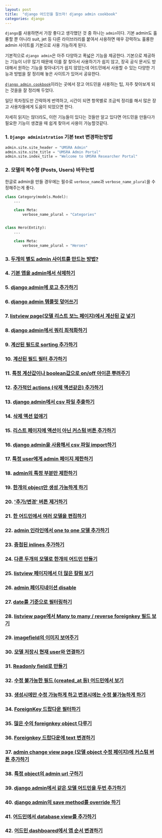 ```yaml
---
layout: post
title:  "django 어드민을 잘쓰자! django admin cookbook"
categories: django
---
```



`django`를 사용하면서 가장 좋다고 생각했던 것 중 하나는 `admin`이다. 기본 admin도 훌륭할 뿐 아니라 suit, jet 등 다른 라이브러리를 붙여서 사용하면 매우 강력하노 훌륭한 admin 사이트를 기본으로 사용 가능하게 된다.

기본적으로 `django admin`은 아주 다양하고 폭넓은 기능을 제공한다. 기본으로 제공하는 기능이 너무 많기 때문에 이를 잘 찾아서 사용하기가 쉽지 않고, 장곡 공식 문서도 방대해서 원하는 기능을 찾아내기가 쉽지 않았는데 어드민에서 사용할 수 있는 다양한 기능과 방법을 잘 정리해 놓은 사이트가 있어서 공유한다.

[`django admin cookbook`](http://books.agiliq.com/projects/django-admin-cookbook/en/latest/imagefield.html)이라는 곳에서 장고 어드민을 사용하는 팁, 자주 찾아보게 되는 것을을 잘 정리해 두었다.

일단 목차정도만 간략하게 번역하고, 시간이 되면 항목별로 조금씩 정리를 해서 많은 장고 사용자들에게 도움이 되었으면 한다.

자세히 읽지는 않더라도, 이런 기능들이 있다는 것들만 알고 있다면 어드민을 만들다가 필요한 기능이 생겼을 때 쉽게 찾아서 사용이 가능할것같다.


### 1. `Django administration` 기본 text 변경하는방법
```python
admin.site.site_header = "UMSRA Admin"
admin.site.site_title = "UMSRA Admin Portal"
admin.site.index_title = "Welcome to UMSRA Researcher Portal"
```

### 2. 모델의 복수형 (Posts, Users) 바꾸는법
한글로 admin을 만들 경우에는 필수로 `verbose_name`과 `verbose_name_plural`을 수정해주는게 좋다.
```python
class Category(models.Model):
    ...

    class Meta:
        verbose_name_plural = "Categories"


class Hero(Entity):
    ...

    class Meta:
        verbose_name_plural = "Heroes"
```

### 3. [두개의 별도 admin 사이트를 만드는 방법?](http://books.agiliq.com/projects/django-admin-cookbook/en/latest/two_admin.html)


### 4. [기본 앱을 admin에서 삭제하기](http://books.agiliq.com/projects/django-admin-cookbook/en/latest/remove_default.html)

### 5. [django admin에 로고 추가하기](http://books.agiliq.com/projects/django-admin-cookbook/en/latest/logo.html)

### 6. [django admin 템플릿 덮어쓰기](https://docs.djangoproject.com/en/dev/ref/contrib/admin/#overriding-admin-templates)

### 7. [listview page(모델 리스트 보느 페이지)에서 계산된 값 넣기](http://books.agiliq.com/projects/django-admin-cookbook/en/latest/calculated_fields.html)

### 8. [django admin에서 쿼리 최적화하기](http://books.agiliq.com/projects/django-admin-cookbook/en/latest/optimize_queries.html)

### 9. [계산된 필드로 sorting 추가하기](http://books.agiliq.com/projects/django-admin-cookbook/en/latest/sorting_calculated_fields.html)

### 10. [계산된 필드 필터 추가하기](http://books.agiliq.com/projects/django-admin-cookbook/en/latest/filtering_calculated_fields.html)

### 11. [특정 계산값이나 boolean값으로 on/off 아이콘 뿌려주기](http://books.agiliq.com/projects/django-admin-cookbook/en/latest/boolean_fields.html)

### 12. [추가적인 actions (삭제 액션같은) 추가하기](http://books.agiliq.com/projects/django-admin-cookbook/en/latest/add_actions.html)

### 13. [django admin에서 csv 파일 추출하기](http://books.agiliq.com/projects/django-admin-cookbook/en/latest/export.html)

### 14. [삭제 액션 없애기](http://books.agiliq.com/projects/django-admin-cookbook/en/latest/remove_delete_selected.html)

### 15. [리스트 페이지에 액션이 아닌 커스텀 버튼 추가하기](http://books.agiliq.com/projects/django-admin-cookbook/en/latest/action_buttons.html)

### 16. [django admin을 사용해서 csv 파일 import하기](http://books.agiliq.com/projects/django-admin-cookbook/en/latest/action_buttons.html)

### 17. [특정 user에게 admin 페이지 제한하기](http://books.agiliq.com/projects/django-admin-cookbook/en/latest/action_buttons.html)

### 18. [admin의 특정 부분만 제한하기](http://books.agiliq.com/projects/django-admin-cookbook/en/latest/restrict_parts.html)

### 19. [한개의 object만 생성 가능하게 하기](http://books.agiliq.com/projects/django-admin-cookbook/en/latest/only_one.html)

### 20. ['추가/변경' 버튼 제거하기](http://books.agiliq.com/projects/django-admin-cookbook/en/latest/remove_add_delete.html)

### 21. [한 어드민에서 여러 모델을 편집하기](http://books.agiliq.com/projects/django-admin-cookbook/en/latest/edit_multiple_models.html)

### 22. [admin 인라인에서 one to one 모델 추가하기](http://books.agiliq.com/projects/django-admin-cookbook/en/latest/edit_multiple_models.html)

### 23. [중첩된 inlines 추가하기](http://books.agiliq.com/projects/django-admin-cookbook/en/latest/nested_inlines.html)

### 24. [다른 두개의 모델로 한개의 어드민 만들기](http://books.agiliq.com/projects/django-admin-cookbook/en/latest/single_admin_multiple_models.html)

### 25. [listview 페이지에서 더 많은 칼럼 보기](http://books.agiliq.com/projects/django-admin-cookbook/en/latest/increase_row_count.html)

### 26. [admin 페이지네이션 disable](http://books.agiliq.com/projects/django-admin-cookbook/en/latest/disable_pagination.html)

### 27. [date를 기준으로 필터링하기](http://books.agiliq.com/projects/django-admin-cookbook/en/latest/date_based_filtering.html)

### 28. [listview page에서 Many to many / reverse foreignkey 필드 보기](http://books.agiliq.com/projects/django-admin-cookbook/en/latest/many_to_many.html)

### 29. [imagefield의 이미지 보여주기](http://books.agiliq.com/projects/django-admin-cookbook/en/latest/imagefield.html)

### 30. [모델 저장시 현재 user와 연결하기](http://books.agiliq.com/projects/django-admin-cookbook/en/latest/current_user.html)

### 31. [Readonly field로 만들기](http://books.agiliq.com/projects/django-admin-cookbook/en/latest/changeview_readonly.html)

### 32. [수정 불가능한 필드 (created_at 등) 어드민에서 보기](http://books.agiliq.com/projects/django-admin-cookbook/en/latest/uneditable_field.html)

### 33. [생성시에만 수정 가능하게 하고 변경시에는 수정 불가능하게 하기](http://books.agiliq.com/projects/django-admin-cookbook/en/latest/uneditable_existing.html)

### 34. [ForeignKey 드랍다운 필터하기](http://books.agiliq.com/projects/django-admin-cookbook/en/latest/filter_fk_dropdown.html)

### 35. [많은 수의 foreignkey object 다루기](http://books.agiliq.com/projects/django-admin-cookbook/en/latest/many_fks.html)

### 36. [Foreignkey 드랍다운에 text 변경하기](http://books.agiliq.com/projects/django-admin-cookbook/en/latest/fk_display.html)

### 37. [admin change view page (모델 object 수정 페이지)에 커스텀 버튼 추가하기](http://books.agiliq.com/projects/django-admin-cookbook/en/latest/custom_button.html)

### 38. [특정 object의 admin url 구하기](http://books.agiliq.com/projects/django-admin-cookbook/en/latest/object_url.html)

### 39. [django admin에서 같은 모델 어드민을 두번 추가하기](http://books.agiliq.com/projects/django-admin-cookbook/en/latest/add_model_twice.html)

### 40. [django admin의 save method를 override 하기](http://books.agiliq.com/projects/django-admin-cookbook/en/latest/override_save.html)

### 41. [어드민에서 database view를 추가하기](http://books.agiliq.com/projects/django-admin-cookbook/en/latest/database_view.html)

### 42. [어드민 dashboared에서 앱 순서 변경하기](http://books.agiliq.com/projects/django-admin-cookbook/en/latest/set_ordering.html)
